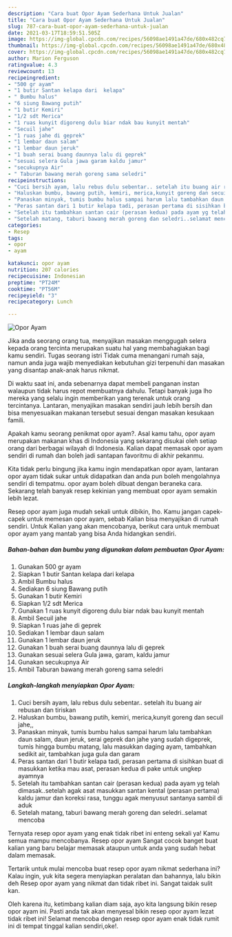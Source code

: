 ```yaml
---
description: "Cara buat Opor Ayam Sederhana Untuk Jualan"
title: "Cara buat Opor Ayam Sederhana Untuk Jualan"
slug: 787-cara-buat-opor-ayam-sederhana-untuk-jualan
date: 2021-03-17T18:59:51.505Z
image: https://img-global.cpcdn.com/recipes/56098ae1491a47de/680x482cq70/opor-ayam-foto-resep-utama.jpg
thumbnail: https://img-global.cpcdn.com/recipes/56098ae1491a47de/680x482cq70/opor-ayam-foto-resep-utama.jpg
cover: https://img-global.cpcdn.com/recipes/56098ae1491a47de/680x482cq70/opor-ayam-foto-resep-utama.jpg
author: Marion Ferguson
ratingvalue: 4.3
reviewcount: 13
recipeingredient:
- "500 gr ayam"
- "1 butir Santan kelapa dari  kelapa"
- " Bumbu halus"
- "6 siung Bawang putih"
- "1 butir Kemiri"
- "1/2 sdt Merica"
- "1 ruas kunyit digoreng dulu biar ndak bau kunyit mentah"
- "Secuil jahe"
- "1 ruas jahe di geprek"
- "1 lembar daun salam"
- "1 lembar daun jeruk"
- "1 buah serai buang daunnya lalu di geprek"
- "sesuai selera Gula jawa garam kaldu jamur"
- "secukupnya Air"
- " Taburan bawang merah goreng sama seledri"
recipeinstructions:
- "Cuci bersih ayam, lalu rebus dulu sebentar.. setelah itu buang air rebusan dan tiriskan"
- "Haluskan bumbu, bawang putih, kemiri, merica,kunyit goreng dan secuil jahe,,"
- "Panaskan minyak, tumis bumbu halus sampai harum lalu tambahkan daun salam, daun jeruk, serai geprek dan jahe yang sudah digeprek, tumis hingga bumbu matang, lalu masukkan daging ayam, tambahkan sedikit air, tambahkan juga gula dan garam"
- "Peras santan dari 1 butir kelapa tadi, perasan pertama di sisihkan buat di masukkan ketika mau asat, perasan kedua di pake untuk ungkep ayamnya"
- "Setelah itu tambahkan santan cair (perasan kedua) pada ayam yg telah dimasak..setelah agak asat masukkan santan kental (perasan pertama) kaldu jamur dan koreksi rasa, tunggu agak menyusut santanya sambil di aduk"
- "Setelah matang, taburi bawang merah goreng dan seledri..selamat mencoba"
categories:
- Resep
tags:
- opor
- ayam

katakunci: opor ayam 
nutrition: 207 calories
recipecuisine: Indonesian
preptime: "PT24M"
cooktime: "PT56M"
recipeyield: "3"
recipecategory: Lunch

---
```



![Opor Ayam](https://img-global.cpcdn.com/recipes/56098ae1491a47de/680x482cq70/opor-ayam-foto-resep-utama.jpg)

Jika anda seorang orang tua, menyajikan masakan menggugah selera kepada orang tercinta merupakan suatu hal yang membahagiakan bagi kamu sendiri. Tugas seorang istri Tidak cuma menangani rumah saja, namun anda juga wajib menyediakan kebutuhan gizi terpenuhi dan masakan yang disantap anak-anak harus nikmat.

Di waktu  saat ini, anda sebenarnya dapat membeli panganan instan walaupun tidak harus repot membuatnya dahulu. Tetapi banyak juga lho mereka yang selalu ingin memberikan yang terenak untuk orang tercintanya. Lantaran, menyajikan masakan sendiri jauh lebih bersih dan bisa menyesuaikan makanan tersebut sesuai dengan masakan kesukaan famili. 



Apakah kamu seorang penikmat opor ayam?. Asal kamu tahu, opor ayam merupakan makanan khas di Indonesia yang sekarang disukai oleh setiap orang dari berbagai wilayah di Indonesia. Kalian dapat memasak opor ayam sendiri di rumah dan boleh jadi santapan favoritmu di akhir pekanmu.

Kita tidak perlu bingung jika kamu ingin mendapatkan opor ayam, lantaran opor ayam tidak sukar untuk didapatkan dan anda pun boleh mengolahnya sendiri di tempatmu. opor ayam boleh dibuat dengan beraneka cara. Sekarang telah banyak resep kekinian yang membuat opor ayam semakin lebih lezat.

Resep opor ayam juga mudah sekali untuk dibikin, lho. Kamu jangan capek-capek untuk memesan opor ayam, sebab Kalian bisa menyajikan di rumah sendiri. Untuk Kalian yang akan mencobanya, berikut cara untuk membuat opor ayam yang mantab yang bisa Anda hidangkan sendiri.

<!--inarticleads1-->

##### Bahan-bahan dan bumbu yang digunakan dalam pembuatan Opor Ayam:

1. Gunakan 500 gr ayam
1. Siapkan 1 butir Santan kelapa dari  kelapa
1. Ambil  Bumbu halus
1. Sediakan 6 siung Bawang putih
1. Gunakan 1 butir Kemiri
1. Siapkan 1/2 sdt Merica
1. Gunakan 1 ruas kunyit digoreng dulu biar ndak bau kunyit mentah
1. Ambil Secuil jahe
1. Siapkan 1 ruas jahe di geprek
1. Sediakan 1 lembar daun salam
1. Gunakan 1 lembar daun jeruk
1. Gunakan 1 buah serai buang daunnya lalu di geprek
1. Gunakan sesuai selera Gula jawa, garam, kaldu jamur
1. Gunakan secukupnya Air
1. Ambil  Taburan bawang merah goreng sama seledri




<!--inarticleads2-->

##### Langkah-langkah menyiapkan Opor Ayam:

1. Cuci bersih ayam, lalu rebus dulu sebentar.. setelah itu buang air rebusan dan tiriskan
1. Haluskan bumbu, bawang putih, kemiri, merica,kunyit goreng dan secuil jahe,,
1. Panaskan minyak, tumis bumbu halus sampai harum lalu tambahkan daun salam, daun jeruk, serai geprek dan jahe yang sudah digeprek, tumis hingga bumbu matang, lalu masukkan daging ayam, tambahkan sedikit air, tambahkan juga gula dan garam
1. Peras santan dari 1 butir kelapa tadi, perasan pertama di sisihkan buat di masukkan ketika mau asat, perasan kedua di pake untuk ungkep ayamnya
1. Setelah itu tambahkan santan cair (perasan kedua) pada ayam yg telah dimasak..setelah agak asat masukkan santan kental (perasan pertama) kaldu jamur dan koreksi rasa, tunggu agak menyusut santanya sambil di aduk
1. Setelah matang, taburi bawang merah goreng dan seledri..selamat mencoba




Ternyata resep opor ayam yang enak tidak ribet ini enteng sekali ya! Kamu semua mampu mencobanya. Resep opor ayam Sangat cocok banget buat kalian yang baru belajar memasak ataupun untuk anda yang sudah hebat dalam memasak.

Tertarik untuk mulai mencoba buat resep opor ayam nikmat sederhana ini? Kalau ingin, yuk kita segera menyiapkan peralatan dan bahannya, lalu bikin deh Resep opor ayam yang nikmat dan tidak ribet ini. Sangat taidak sulit kan. 

Oleh karena itu, ketimbang kalian diam saja, ayo kita langsung bikin resep opor ayam ini. Pasti anda tak akan menyesal bikin resep opor ayam lezat tidak ribet ini! Selamat mencoba dengan resep opor ayam enak tidak rumit ini di tempat tinggal kalian sendiri,oke!.

